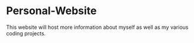 # Personal-Website
This website will host more information about myself as well as my various coding projects.
